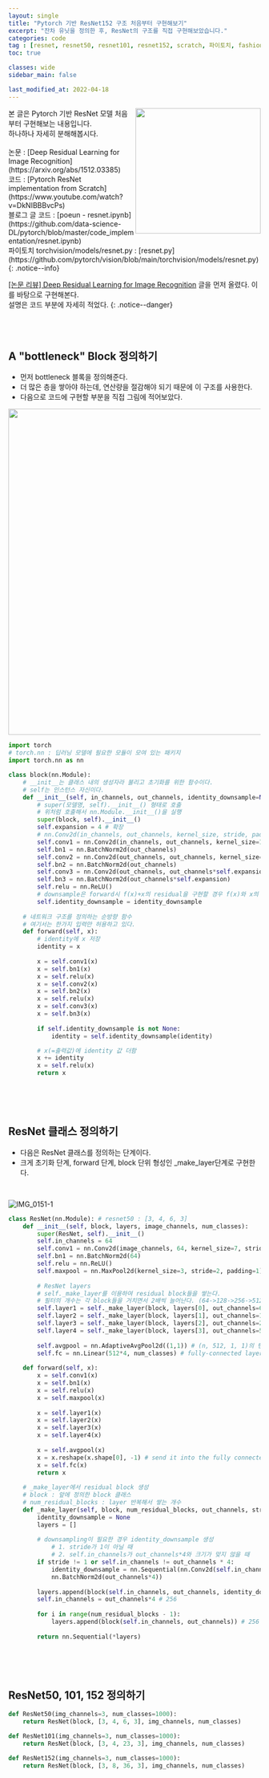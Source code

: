 ```yaml
---
layout: single
title: "Pytorch 기반 ResNet152 구조 처음부터 구현해보기"
excerpt: "잔차 유닛을 정의한 후, ResNet의 구조를 직접 구현해보았습니다."
categories: code
tag : [resnet, resnet50, resnet101, resnet152, scratch, 파이토치, fashion mnist, 코드, 구현, 모델, design, 설명, layer, 역전파, backpropagation, forward, __init__, nn.Module, Conv2d, BatchNrom2d, ReLU, dwonsample, identity, block, super, MaxPool2d, 딥러닝, cv, 컴퓨티 비전]
toc: true

classes: wide
sidebar_main: false

last_modified_at: 2022-04-18
---
```


<img align='right' width='250' src='https://user-images.githubusercontent.com/78655692/162919635-d03d7e8f-c492-493b-8c4d-d2f0f88ae67e.png'>
본 글은 Pytorch 기반 ResNet 모델 처음부터 구현해보는 내용입니다.<br>하나하나 자세히 분해해봅시다.  <br><br>논문 : [Deep Residual Learning for Image Recognition](https://arxiv.org/abs/1512.03385) <br> 코드 : [Pytorch ResNet implementation from Scratch](https://www.youtube.com/watch?v=DkNIBBBvcPs) <br> 블로그 글 코드 : [poeun - resnet.ipynb](https://github.com/data-science-DL/pytorch/blob/master/code_implementation/resnet.ipynb) <br> 파이토치 torchvision/models/resnet.py : [resnet.py](https://github.com/pytorch/vision/blob/main/torchvision/models/resnet.py)
{: .notice--info}

[[논문 리뷰] Deep Residual Learning for Image Recognition](https://ingu627.github.io/paper/ResNet/) 글을 먼저 올렸다. 이를 바탕으로 구현해본다. <br>
설명은 코드 부분에 자세히 적었다.
{: .notice--danger}

<br>
<br>


## A "bottleneck" Block 정의하기

- 먼저 bottleneck 블록을 정의해준다.
- 더 많은 층을 쌓아야 하는데, 연산량을 절감해야 되기 때문에 이 구조를 사용한다.
- 다음으로 코드에 구현할 부분을 직접 그림에 적어보았다.

<img src='https://user-images.githubusercontent.com/78655692/163796906-22b600a1-06dd-4575-aee1-56449681206a.jpg' width=650>

<br>

```python
import torch
# torch.nn : 딥러닝 모델에 필요한 모듈이 모여 있는 패키지
import torch.nn as nn

class block(nn.Module):
    # __init__는 클래스 내의 생성자라 불리고 초기화를 위한 함수이다.
    # self는 인스턴스 자신이다.
    def __init__(self, in_channels, out_channels, identity_downsample=None, stride=1):
        # super(모델명, self).__init__() 형태로 호출
        # 위처럼 호출해서 nn.Module.__init__()을 실행
        super(block, self).__init__()
        self.expansion = 4 # 확장
        # nn.Conv2d(in_channels, out_channels, kernel_size, stride, padding) 순서로 정의
        self.conv1 = nn.Conv2d(in_channels, out_channels, kernel_size=1, stride=1, padding=0)
        self.bn1 = nn.BatchNorm2d(out_channels)
        self.conv2 = nn.Conv2d(out_channels, out_channels, kernel_size=3, stride=stride, padding=1)
        self.bn2 = nn.BatchNorm2d(out_channels)
        self.conv3 = nn.Conv2d(out_channels, out_channels*self.expansion, kernel_size=1, stride=1, padding=0)
        self.bn3 = nn.BatchNorm2d(out_channels*self.expansion)
        self.relu = nn.ReLU()
        # downsample은 forward시 f(x)+x의 residual을 구현할 경우 f(x)와 x의 텐서사이즈가 다를 때 사용한다.
        self.identity_downsample = identity_downsample
    
    # 네트워크 구조를 정의하는 순방향 함수
    # 여기서는 한가지 입력만 허용하고 있다.
    def forward(self, x):
        # identity에 x 저장
        identity = x
        
        x = self.conv1(x)
        x = self.bn1(x)
        x = self.relu(x)
        x = self.conv2(x)
        x = self.bn2(x)
        x = self.relu(x)
        x = self.conv3(x)
        x = self.bn3(x)
        
        if self.identity_downsample is not None:
            identity = self.identity_downsample(identity)

        # x(=출력값)에 identity 값 더함    
        x += identity
        x = self.relu(x)
        return x
         
```

<br>
<br>

## ResNet 클래스 정의하기

- 다음은 ResNet 클래스를 정의하는 단계이다.
- 크게 초기화 단계, forward 단계, block 단위 형성인 _make_layer단계로 구현한다.

<br>

![IMG_0151-1](https://user-images.githubusercontent.com/78655692/163798851-390d9944-0884-4759-84c4-3fe5878288d9.jpg)

```python
class ResNet(nn.Module): # resnet50 : [3, 4, 6, 3]
    def __init__(self, block, layers, image_channels, num_classes):
        super(ResNet, self).__init__()
        self.in_channels = 64
        self.conv1 = nn.Conv2d(image_channels, 64, kernel_size=7, stride=2, padding=3)
        self.bn1 = nn.BatchNorm2d(64)
        self.relu = nn.ReLU()
        self.maxpool = nn.MaxPool2d(kernel_size=3, stride=2, padding=1)
        
        # ResNet layers
        # self._make_layer를 이용하여 residual block들을 쌓는다.
        # 필터의 개수는 각 block들을 거치면서 2배씩 늘어난다. (64->128->256->512)
        self.layer1 = self._make_layer(block, layers[0], out_channels=64, stride=1)
        self.layer2 = self._make_layer(block, layers[1], out_channels=128, stride=2)
        self.layer3 = self._make_layer(block, layers[2], out_channels=256, stride=2)
        self.layer4 = self._make_layer(block, layers[3], out_channels=512, stride=2)
        
        self.avgpool = nn.AdaptiveAvgPool2d((1,1)) # (n, 512, 1, 1)의 텐서로 만든다.
        self.fc = nn.Linear(512*4, num_classes) # fully-connected layer
        
    def forward(self, x):
        x = self.conv1(x)
        x = self.bn1(x)
        x = self.relu(x)
        x = self.maxpool(x)
        
        x = self.layer1(x)
        x = self.layer2(x)
        x = self.layer3(x)
        x = self.layer4(x)
        
        x = self.avgpool(x)
        x = x.reshape(x.shape[0], -1) # send it into the fully connected layer
        x = self.fc(x)
        return x
    
    # _make_layer에서 residual block 생성
    # block : 앞에 정의한 block 클래스
    # num_residual_blocks : layer 반복해서 쌓는 개수
    def _make_layer(self, block, num_residual_blocks, out_channels, stride):
        identity_downsample = None
        layers = []
        
        # downsampling이 필요한 경우 identity_downsample 생성
            # 1. stride가 1이 아닐 때
            # 2. self.in_channels가 out_channels*4와 크기가 맞지 않을 때
        if stride != 1 or self.in_channels != out_channels * 4:
            identity_downsample = nn.Sequential(nn.Conv2d(self.in_channels, out_channels*4, kernel_size=1, stride=stride),
            nn.BatchNorm2d(out_channels*4))
        
        layers.append(block(self.in_channels, out_channels, identity_downsample, stride))
        self.in_channels = out_channels*4 # 256
        
        for i in range(num_residual_blocks - 1):
            layers.append(block(self.in_channels, out_channels)) # 256 -> 64, 64*4 (256) again
        
        return nn.Sequential(*layers)
        
```

<br>
<br>

## ResNet50, 101, 152 정의하기

```python
def ResNet50(img_channels=3, num_classes=1000):
    return ResNet(block, [3, 4, 6, 3], img_channels, num_classes)

def ResNet101(img_channels=3, num_classes=1000):
    return ResNet(block, [3, 4, 23, 3], img_channels, num_classes)

def ResNet152(img_channels=3, num_classes=1000):
    return ResNet(block, [3, 8, 36, 3], img_channels, num_classes)
```




<br>
<br>
<br>
<br>